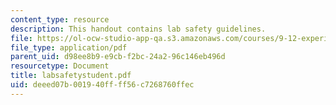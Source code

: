 ```yaml
---
content_type: resource
description: This handout contains lab safety guidelines.
file: https://ol-ocw-studio-app-qa.s3.amazonaws.com/courses/9-12-experimental-molecular-neurobiology-fall-2006/deeed07b001940ffff56c7268760ffec_labsafetystudent.pdf
file_type: application/pdf
parent_uid: d98ee8b9-e9cb-f2bc-24a2-96c146eb496d
resourcetype: Document
title: labsafetystudent.pdf
uid: deeed07b-0019-40ff-ff56-c7268760ffec
---
```

